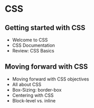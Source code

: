 # CSS
## Getting started with CSS
- Welcome to CSS
- CSS Documentation
- Review: CSS Basics


## Moving forward with CSS
- Moving forward with CSS objectives
- All about CSS
- Box-Sizing: border-box
- Centering with CSS
- Block-level vs. inline
